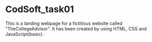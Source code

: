 # CodSoft_task01


This is a landing webpage for a fictitious website called "TheCollegeAdvisor". It has been created by using HTML, CSS and JavaScript(basic).
